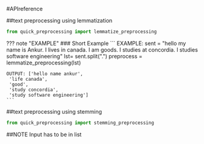 #APIreference

##text preprocessing using lemmatization

```python 
from quick_preprocessing import lemmatize_preprocessing
```

??? note "EXAMPLE" 
    ### Short Example 
    ```
    EXAMPLE: sent = "hello my name is Ankur. I lives in canada. I am goods. I studies at concordia. I studies software engineering"
    lst= sent.split(".")
    preprocess = lemmatize_preprocessing(lst)
    
    OUTPUT: ['hello name ankur',
     'life canada',
     'good',
     'study concordia',
     'study software engineering']
    ```

##text preprocessing using stemming
```python
from quick_preprocessing import stemming_preprocessing
```

##NOTE 
Input has to be in list